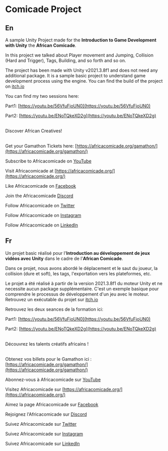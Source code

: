 # Comicade Project
## En
A sample Unity Project made for the **Introduction to Game Development with Unity** the **African Comicade**.

In this project we talked about Player movement and Jumping, Collision (Hard and Trigger), Tags, Building, and so forth and so on.

The project has been made with Unity v2021.3.8f1 and does not need any additional package. It is a sample basic project to understand game development process using the engine. You can find the build of the project on [itch.io](https://sixfried.itch.io/comicade)

You can find my two sessions here:

Part1: [https://youtu.be/56VfuFjoUN0](https://youtu.be/56VfuFjoUN0)

Part2: [https://youtu.be/ENoTQkeXD2g](https://youtu.be/ENoTQkeXD2g)
<br><br>

Discover African Creatives! <br><br>

Get your Gamathon Tickets here: [https://africacomicade.org/gamathon/](https://africacomicade.org/gamathon/)<br>

Subscribe to Africacomicade on [YouTube](http://bit.ly/AfricacomicadeOnYoutube)<br>

Visit Africacomicade  at [https://africacomicade.org/](https://africacomicade.org/)<br>
  
Like Africacomicade on [Facebook](https://facebook.com/africacomicade)<br>
  
Join the Africacomicade [Discord](https://discord.gg/mNatgSMz)<br>
  
Follow Africacomicade on [Twitter](https://twitter.com/africacomicade)<br>
  
Follow Africacomicade on [Instagram](https://www.instagram.com/africacomicade/)<br>
  
Follow Africacomicade on [LinkedIn](https://www.linkedin.com/company/africacomicade/)<br>


## Fr

Un projet basic réalisé pour l'**Introduction au développement de jeux vidéos avec Unity** dans le cadre de l'**African Comicade**.

Dans ce projet, nous avons abordé le déplacement et le saut du joueur, la collision (dure et soft), les tags, l'exportation vers les plateformes, etc.

Le projet a été réalisé à partir de la version 2021.3.8f1 du moteur Unity et ne necessite aucun package supplémentaire. C'est un exemple basique pour comprendre le processus de développement d'un jeu avec le moteur. Retrouvez un exécutable du projet sur [itch.io](https://sixfried.itch.io/comicade)

Retrouvez les deux seances de la formation ici:

Part1: [https://youtu.be/56VfuFjoUN0](https://youtu.be/56VfuFjoUN0)

Part2: [https://youtu.be/ENoTQkeXD2g](https://youtu.be/ENoTQkeXD2g)
<br><br>

Découvrez les talents créatifs africains ! <br><br>

Obtenez vos billets pour le Gamathon ici : [https://africacomicade.org/gamathon/](https://africacomicade.org/gamathon/)<br>

Abonnez-vous à Africacomicade sur [YouTube](http://bit.ly/AfricacomicadeOnYoutube)<br>
  
Visitez Africacomicade sur [https://africacomicade.org/](https://africacomicade.org/)<br>
  
Aimez la page Africacomicade sur [Facebook](https://facebook.com/africacomicade)<br>
  
Rejoignez l'Africacomicade sur [Discord](https://discord.gg/mNatgSMz)<br>
  
Suivez Africacomicade sur [Twitter](https://twitter.com/africacomicade)<br>
  
Suivez Africacomicade sur [Instagram](https://www.instagram.com/africacomicade/)<br>
  
Suivez Africacomicade sur [LinkedIn](https://www.linkedin.com/company/africacomicade/)<br>
